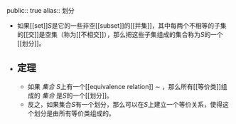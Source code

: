 public:: true
alias:: 划分

- 如果[[set]]$S$是它的一些非空[[subset]]的[[并集]]，其中每两个不相等的子集的[[交]]是空集（称为[[不相交]]），那么把这些子集组成的集合称为$S$的一个[[划分]]。
- ## 定理
	- 如果 *集合* $S$上有一个[[equivalence relation]] $\sim$ ，那么所有[[等价类]]组成的 *集合* 是$S$的一个[[划分]]。
	- 反之，如果集合$S$有一个划分，那么可以在$S$上建立一个等价关系，使得这个划分是由所有等价类组成的。